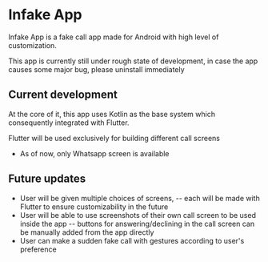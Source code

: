 Infake App
==========

Infake App is a fake call app made for Android with high level of customization. 

This app is currently still under rough state of development, 
in case the app causes some major bug, please uninstall immediately 

Current development
-------------------

At the core of it, this app uses Kotlin as the base system which consequently integrated with Flutter.

Flutter will be used exclusively for building different call screens
- As of now, only Whatsapp screen is available 

Future updates
--------------

- User will be given multiple choices of screens, 
-- each will be made with Flutter to ensure customizability in the future
- User will be able to use screenshots of their own call screen to be used inside the app 
-- buttons for answering/declining in the call screen can be manually added from the app directly
- User can make a sudden fake call with gestures according to user's preference
